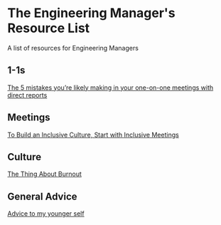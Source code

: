 # The Engineering Manager's Resource List
A list of resources for Engineering Managers

## 1-1s
[The 5 mistakes you’re likely making in your one-on-one meetings with direct reports](https://m.signalvnoise.com/the-5-mistakes-youre-likely-making-in-your-one-on-one-meetings-with-direct-reports/)  

## Meetings
[To Build an Inclusive Culture, Start with Inclusive Meetings](https://hbr.org/2019/09/to-build-an-inclusive-culture-start-with-inclusive-meetings)  

## Culture
[The Thing About Burnout](https://docs.google.com/presentation/d/1oGNNZn4eX-a0jj9W04NjeP-2RzLkCmlxyKC8UXmfauo/edit#slide=id.g654c726fad_2_489)  

## General Advice
[Advice to my younger self](https://blog.alexmaccaw.com/advice-to-my-younger-self)  
